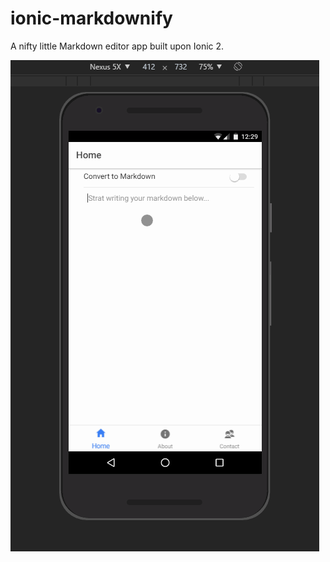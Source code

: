 # ionic-markdownify
A nifty little Markdown editor app built upon Ionic 2. 

![](https://raw.githubusercontent.com/amitmerchant1990/ionic-markdownify/master/resources/ionicmarkdown.gif)
